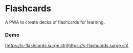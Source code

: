 # Flashcards

A PWA to create decks of flashcards for learning.

### Demo

[https://s-flashcards.surge.sh](https://s-flashcards.surge.sh)
